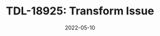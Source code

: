 ---
title: "TDL-18925: Transform Issue"
content-type: ""
date: 2022-05-10
entry-type: 
entry-category: integration
connection-id: 
connection-version: 
pull-request: "https://github.com/singer-io/tap-recharge/pull/25"
---